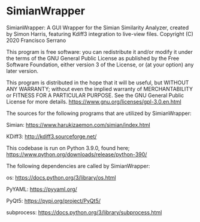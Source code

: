 # SimianWrapper
SimianWrapper: A GUI Wrapper for the Simian Similarity Analyzer, created by Simon Harris, featuring Kdiff3 integration to live-view files.
Copyright (C) 2020  Francisco Serrano

This program is free software: you can redistribute it and/or modify
it under the terms of the GNU General Public License as published by the Free Software Foundation, either version 3 of the License, or (at your option) any later version.

This program is distributed in the hope that it will be useful,
but WITHOUT ANY WARRANTY; without even the implied warranty of
MERCHANTABILITY or FITNESS FOR A PARTICULAR PURPOSE.  See the
GNU General Public License for more details.
https://www.gnu.org/licenses/gpl-3.0.en.html

The sources for the following programs that are utilized by SimianWrapper:

Simian: https://www.harukizaemon.com/simian/index.html

KDiff3: http://kdiff3.sourceforge.net/

This codebase is run on Python 3.9.0, found here; https://www.python.org/downloads/release/python-390/

The following dependencies are called by SimianWrapper:

os: https://docs.python.org/3/library/os.html

PyYAML: https://pyyaml.org/

PyQt5: https://pypi.org/project/PyQt5/

subprocess: https://docs.python.org/3/library/subprocess.html
